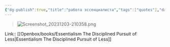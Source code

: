 ```yaml
---
{"dg-publish":true,"title":"работа эссенциалиста","tags":["quotes"],"date":"2023-12-03T21:04:06+03:00","modified_at":"2023-12-13T10:46:46+03:00","alias":"работа эссенциалиста","dg-path":"/quotes/202312032104.md","permalink":"/quotes/202312032104/","dgPassFrontmatter":true}
---
```



> ![Screenshot_20231203-210358.png](/openbox/assets/img/Screenshot_20231203-210358.png)

Link:: [[Openbox/books/Essentialism The Disciplined Pursuit of Less|Essentialism The Disciplined Pursuit of Less]]

